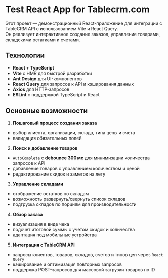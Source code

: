 # Test React App for Tablecrm.com

Этот проект — демонстрационный React-приложение для интеграции с TableCRM API с использованием Vite и React Query.  
Он реализует интерактивное создание заказов, управление товарами, складскими остатками и счетами.

## Технологии

- **React + TypeScript**
- **Vite** с HMR для быстрой разработки
- **Ant Design** для UI-компонентов
- **React Query** для запросов к API и кэширования данных
- **Axios** для HTTP-запросов
- **ESLint** с поддержкой TypeScript и React

## Основные возможности

1. **Пошаговый процесс создания заказа**

- выбор клиента, организации, склада, типа цены и счета
- валидация обязательных полей

2. **Поиск и добавление товаров**

- `AutoComplete` с **debounce 300 мс** для минимизации количества запросов к API
- добавление товаров с управлением количеством и ценой
- редактирование скидок и заметок на лету

3. **Управление складами**

- отображение остатков по складам
- возможность развернуть/свернуть список складов
- подгрузка складов по порциям для производительности

4. **Обзор заказа**

- визуализация в виде чека
- подсчет итоговой суммы с учетом скидок и количества
- адаптация под мобильные устройства

5. **Интеграция с TableCRM API**

- запросы клиентов, товаров, складов, счетов и типов цен через `React Query`
- кэширование и оптимизация повторных запросов
- поддержка POST-запросов для массовой загрузки товаров по ID
